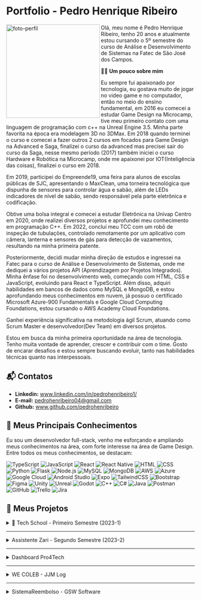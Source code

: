 # Portfolio - Pedro Henrique Ribeiro

<img align="left" src="https://github.com/user-attachments/assets/0b3312eb-c22c-4262-9fa3-9981f90f02ec" alt="foto-perfil" width="250"/>

Olá, meu nome é Pedro Henrique Ribeiro, tenho 20 anos e atualmente estou cursando o 5º semestre do curso de Análise e Desenvolvimento de Sistemas na Fatec de São José dos Campos.

🙋‍♂️ **Um pouco sobre mim**

Eu sempre fui apaixonado por tecnologia, eu gostava muito de jogar no video game e no computador, então no meio do ensino fundamental, em 2016 eu comecei a estudar Game Design na Microcamp, tive meu primeiro contato com uma linguagem de programação com c++ na Unreal Engine 3.5. Minha parte favorita na época era modelagem 3D no 3DMax. Em 2018 quando terminei o curso e comecei a fazer outros 2 cursos em focados para Game Design na Advanced e Saga, finalizei o curso da advanced mas precisei sair do curso da Saga, nesse mesmo período (2017) também iniciei o curso Hardware e Robótica na Microcamp, onde me apaixonei por IOT(Inteligência das coisas), finalizei o curso em 2018.

Em 2019, participei do Empreende19, uma feira para alunos de escolas públicas de SJC, apresentando o MaxClean, uma torneira tecnológica que dispunha de sensores para controlar água e sabão, além de LEDs indicadores de nível de sabão, sendo responsável pela parte eletrônica e codificação.

Obtive uma bolsa integral e comecei a estudar Eletrônica na Univap Centro em 2020, onde realizei diversos projetos e aprofundei meu conhecimento em programação C++. Em 2022, concluí meu TCC com um robô de inspeção de tubulações, controlado remotamente por um aplicativo com câmera, lanterna e sensores de gás para detecção de vazamentos, resultando na minha primeira patente.

Posteriormente, decidi mudar minha direção de estudos e ingressei na Fatec para o curso de Análise e Desenvolvimento de Sistemas, onde me dediquei a vários projetos API (Aprendizagem por Projetos Integrados). Minha ênfase foi no desenvolvimento web, começando com HTML, CSS e JavaScript, evoluindo para React e TypeScript. Além disso, adquiri habilidades em bancos de dados como MySQL e MongoDB, e estou aprofundando meus conhecimentos em nuvem, já possuo o certificado Microsoft Azure-900 Fundamentals e Google Cloud Computing Foundations, estou cursando o AWS Academy Cloud Foundations.

Ganhei experiência significativa na metodologia ágil Scrum, atuando como Scrum Master e desenvolvedor(Dev Team) em diversos projetos.

Estou em busca da minha primeira oportunidade na área de tecnologia. Tenho muita vontade de aprender, crescer e contribuir com o time. Gosto de encarar desafios e estou sempre buscando evoluir, tanto nas habilidades técnicas quanto nas interpessoais.
 
## 📬 Contatos

 * **Linkedin:** www.linkedin.com/in/pedrohenribeiro1/
 * **E-mail:** pedrohenribeiro04@gmail.com
 * **Github:** www.github.com/pedrohenribeiro
 <!-- * Portfolio (site) -->

## 🚀 Meus Principais Conhecimentos

Eu sou um desenvolvedor full-stack, venho me esforçando e ampliando meus conhecimentos na área, com forte interesse na área de Game Design. Entre todos os meus conhecimentos, se destacam:

![TypeScript](https://img.shields.io/badge/-TypeScript-3178C6?style=flat&logo=typescript&logoColor=white) 
![JavaScript](https://img.shields.io/badge/-JavaScript-F7DF1E?style=flat&logo=javascript&logoColor=black) 
![React](https://img.shields.io/badge/-React-61DAFB?style=flat&logo=react&logoColor=black) 
![React Native](https://img.shields.io/badge/-React%20Native-61DAFB?style=flat&logo=react&logoColor=black) 
![HTML](https://img.shields.io/badge/-HTML5-E34F26?style=flat&logo=html5&logoColor=white) 
![CSS](https://img.shields.io/badge/-CSS3-1572B6?style=flat&logo=css3&logoColor=white) 
![Python](https://img.shields.io/badge/-Python-3776AB?style=flat&logo=python&logoColor=white) 
![Flask](https://img.shields.io/badge/-Flask-000000?style=flat&logo=flask&logoColor=white) 
![Node.js](https://img.shields.io/badge/-Node.js-339933?style=flat&logo=node.js&logoColor=white) 
![MySQL](https://img.shields.io/badge/-MySQL-4479A1?style=flat&logo=mysql&logoColor=white) 
![MongoDB](https://img.shields.io/badge/-MongoDB-47A248?style=flat&logo=mongodb&logoColor=white) 
![AWS](https://img.shields.io/badge/-AWS-232F3E?style=flat&logo=amazon-aws&logoColor=white) 
![Azure](https://img.shields.io/badge/-Azure-0078D4?style=flat&logo=microsoft-azure&logoColor=white) 
![Google Cloud](https://img.shields.io/badge/-Google%20Cloud-4285F4?style=flat&logo=google-cloud&logoColor=white) 
![Android Studio](https://img.shields.io/badge/-Android%20Studio-3DDC84?style=flat&logo=android-studio&logoColor=white) 
![Expo](https://img.shields.io/badge/-Expo-000020?style=flat&logo=expo&logoColor=white) 
![TailwindCSS](https://img.shields.io/badge/-TailwindCSS-38B2AC?style=flat&logo=tailwind-css&logoColor=white) 
![Bootstrap](https://img.shields.io/badge/-Bootstrap-563D7C?style=flat&logo=bootstrap&logoColor=white) 
![Figma](https://img.shields.io/badge/-Figma-F24E1E?style=flat&logo=figma&logoColor=white) 
![Unity](https://img.shields.io/badge/-Unity-000000?style=flat&logo=unity&logoColor=white) 
![Unreal](https://img.shields.io/badge/-Unreal-0E1128?style=flat&logo=unrealengine&logoColor=white) 
![Godot](https://img.shields.io/badge/-Godot-478CBF?style=flat&logo=godot-engine&logoColor=white) 
![C++](https://img.shields.io/badge/-C%2B%2B-00599C?style=flat&logo=c%2B%2B&logoColor=white) 
![C#](https://img.shields.io/badge/-C%23-239120?style=flat&logo=c-sharp&logoColor=white) 
![Java](https://img.shields.io/badge/-Java-007396?style=flat&logo=java&logoColor=white) 
![Postman](https://img.shields.io/badge/-Postman-FF6C37?style=flat&logo=postman&logoColor=white) 
![GitHub](https://img.shields.io/badge/-GitHub-181717?style=flat&logo=github&logoColor=white) 
![Trello](https://img.shields.io/badge/-Trello-026AA7?style=flat&logo=trello&logoColor=white) 
![Jira](https://img.shields.io/badge/-Jira-0052CC?style=flat&logo=jira&logoColor=white)

## 📁 Meus Projetos

<details>
 <summary>
  📘 Tech School - Primeiro Semestre (2023-1)
 </summary>
 </br>
 
## 💻 Tech School

### 📖 Introdução
O desenvolvimento do projeto ocorreu no primeiro semestre do curso, com a direção do professor Antônio Egydio, que simulava ser um cliente externo para aproximar as equipes da realidade do mercado de trabalho.

### 🎯 Objetivo

Desenvolver um site informativo, simples e funcional sobre a **Metodologia Ágil**, contendo conceitos e fundamentos, além de exemplos práticos e um sistema de avaliações para o usuário.

### ❗ Problema

A empresa do professor Egydio precisava adotar o método Scrum para tornar o trabalho mais ágil, organizado e eficiente. No entanto, os funcionários não tinham nenhum conhecimento sobre metodologias ágeis. Por isso, surgiu a necessidade de criar uma forma prática e acessível para ensiná-los o que é a metodologia ágil, como utilizá-la no dia a dia e como aplicar seus conceitos corretamente.

### ✅ Solução

A solução encontrada foi o desenvolvimento de um site utilizando o framework **Flask** para a estrutura das páginas, com **HTML**, **CSS** e **Bootstrap** na construção da interface do usuário. O site apresenta os principais conceitos da Metodologia Ágil de forma clara e objetiva, inclui exemplos práticos e ainda oferece um sistema de avaliação que mede o conhecimento do usuário, além de avaliar o processo e o produto. Tudo isso foi pensado para ser intuitivo, didático e sem sobrecarregar o usuário com informações em excesso.

### 🔧 Tecnologias Utilizadas

<div align="center">

| Tecnologias | Aplicação |
|-------------|-----------|
| ![Flask](https://img.shields.io/badge/Flask-000000?style=for-the-badge&logo=flask&logoColor=white) | Framework utilizado para o backend, rotas e estruturação do layout com Python. |
| ![Python](https://img.shields.io/badge/Python-14354C?style=for-the-badge&logo=python&logoColor=white) | lógica do sistema, criação das rotas. |
| ![HTML](https://img.shields.io/badge/HTML5-E34F26?style=for-the-badge&logo=html5&logoColor=white) | Estruturação do conteúdo do site, como seções sobre a Metodologia Ágil e avaliações. |
| ![CSS](https://img.shields.io/badge/CSS-239120?&style=for-the-badge&logo=css3&logoColor=white) | Estilização do layout e adaptação para diferentes dispositivos, com uma interface limpa e agradável. |
| ![JavaScript](https://img.shields.io/badge/JavaScript-F7DF1E?style=for-the-badge&logo=javascript&logoColor=black) | Funcionalidades interativas, modo escuro, modais, botões, validações e questionários. |
| ![Bootstrap](https://img.shields.io/badge/Bootstrap-563D7C?style=for-the-badge&logo=bootstrap&logoColor=white) | Componentes visuais prontos. |
| ![Figma](https://img.shields.io/badge/Figma-F24E1E?style=for-the-badge&logo=figma&logoColor=white) | Protótipos para utilizar como apoio na construção do site e validação do cliente. |
| ![Trello](https://img.shields.io/badge/Trello-%23026AA7.svg?style=for-the-badge&logo=Trello&logoColor=white) | Organização das tarefas do projeto. |
| ![GitHub](https://img.shields.io/badge/GitHub-100000?style=for-the-badge&logo=github&logoColor=white) | Controle de versão, armazenamento do repositório e colaboração em equipe. |

</div>

### 📌 Minhas Contribuições

Durante o desenvolvimento do projeto, atuei diretamente em várias áreas essenciais da aplicação:

- 🧩 Criei um dos **protótipos interativos no Figma**, com conteúdo estruturado, componentes reutilizáveis, várias páginas navegáveis e **questionários funcionais**, ajudando na visualização da experiência do usuário antes da implementação.
- 🧱 Estruturei a organização geral do site, planejando a disposição dos elementos e o posicionamento dos conteúdos e imagens.
- 🔁 Implementei o **framework Flask** para gerenciar as rotas e o layout geral do site.
- 🎯 Desenvolvi **botões animados** no final de cada página que redirecionam o usuário para outras seções do site.
- 💡 Criei **modais interativos** com exemplos de ferramentas, além de botões para **download de arquivos**, como burndown e backlog.
- 📱 Fiz toda a parte de **responsividade** do site, garantindo uma boa experiência em monitores grandes, celulares e tablets.
- 🧭 Desenvolvi um **footer responsivo**, mantendo a identidade visual consistente em todas as páginas.
- ☁️ Realizei a **hospedagem do site** na **AWS**, deixando o projeto disponível para ser acessado durante as apresentações.
- ☁️ Realizei a **hospedagem do site** na plataforma da **Hostinger**, deixando o projeto disponível publicamente após o periodo do desenvolvimento.

### 🗣️ Soft Skills

- Comunicação: Uso ferramentas como Trello e Teams para manter a equipe alinhada, participo de reuniões e troco mensagens para compartilhar ideias, feedbacks de forma rápida e também para informar sobre erros e sugestões de como solucioná-los. Assim, todos ficam informados e evitamos retrabalho e problemas na entrega.
- Responsabilidade e iniciativa: Durante o desenvolvimento do projeto fiquei realizando diversos testes nas telas e funcionalidades do site, procurando erros e melhorias que poderiam ser implementadas, prezando sempre para uma melhor entrega e sempre procurando aprimorar o projeto.

### 🔗 Acesse o site pelo seu computador ou celular: [techschool.pedrohenribeiro.com](https://techschool.pedrohenribeiro.com/)

https://github.com/user-attachments/assets/a0f2e983-2eaa-4a00-a109-b64bd51f1c20

</details>

---

<details>
 <summary>
   Assistente Zari - Segundo Semestre (2023-2)
 </summary>
 </br>

 ## 💻 Assistente Zari

### 📖 Introdução
O desenvolvimento do projeto ocorreu no segundo semestre do curso, com a direção do professor Giuliano Bertoti, que simulava ser um cliente externo para aproximar as equipes da realidade do mercado de trabalho.


### 🎯 Objetivo

O projeto desenvolvido no 2º semestre teve como objetivo criar um assistente virtual capaz de ler documentos e responder a perguntas relacionadas ao seu conteúdo, facilitando o acesso rápido a informações específicas.

### ❗ Problema

O problema surgiu a partir da necessidade dos usuários em localizar informações específicas dentro de documentos extensos de forma mais rápida e prática.

### ✅ Solução

Desenvolvemos um chatbot capaz de ler documentos, identificar palavras-chave e responder perguntas em linguagem natural. O sistema torna a busca por informações mais rápida, objetiva e eficiente, simulando uma conversa com o usuário.

### 🔧 Tecnologias Utilizadas

<div align="center">

| Tecnologias | Aplicação |
|-------------|-----------|
| ![Java](https://img.shields.io/badge/Java-007396?style=for-the-badge&logo=java&logoColor=white) | Desenvolvimento da aplicação desktop e implementação da lógica de leitura e análise de documentos. |
| ![Gradle](https://img.shields.io/badge/Gradle-02303A?style=for-the-badge&logo=gradle&logoColor=white) | Gerenciamento de dependências e automação do processo de build. |
| ![MySQL](https://img.shields.io/badge/MySQL-4479A1?style=for-the-badge&logo=mysql&logoColor=white) | Modelagem e armazenamento das interações e dados extraídos dos documentos. |
| ![Figma](https://img.shields.io/badge/Figma-F24E1E?style=for-the-badge&logo=figma&logoColor=white) | Criação dos protótipos da interface, colaborando no design e experiência do usuário. |
| ![Eclipse](https://img.shields.io/badge/Eclipse-2C2255?style=for-the-badge&logo=eclipseide&logoColor=white) | IDE utilizada para desenvolvimento do projeto em Java. |
| ![Trello](https://img.shields.io/badge/Trello-026AA7?style=for-the-badge&logo=trello&logoColor=white) | Ferramenta para organização das tarefas e acompanhamento do progresso da equipe. |

</div>

### 📌 Minhas Contribuições

Durante o desenvolvimento do projeto, atuei diretamente em várias áreas essenciais da aplicação:

- 🧩 Criei o **protótipo interativo no Figma**, com conteúdo estruturado, componentes reutilizáveis, várias páginas navegáveis e **questionários funcionais**, ajudando na visualização da experiência do usuário antes da implementação.
- 📱 Fiz a implementação da imagem de boas vindas na tela inicial para uma melhor aparência do programa.
- 🧱 Fiz a estruturação do historico de usuário, implementei a o banco de dados e a conexão com ele.
- 🎯 Implementei a tabela do historico de usuário para os funcuinários da empresa conseguirem visualizar quem acessou tal arquivo em tal horário.
- 💡 Criei uma tela simples, fácil de utilizar para realizar as perguntas e respostas da Zari.

</details>

---

<details>
 <summary>
   Dashboard Pro4Tech
 </summary>
 </br>

 ## 💻 Dashboard Pro4Tech

### 📖 Introdução
O desenvolvimento do projeto ocorreu no terceiro semestre do curso, com a empresa Pro4Tech sendo o nosso cliente externo, que me ajudou muito a aproximar da realidade do mercado de trabalho.

### 🎯 Objetivo

O objetivo deste projeto foi criar um dashboard dinâmico e interativo para análise e visualização de dados de vendas. O sistema foi projetado para gerar insights visuais claros e rápidos, permitindo que a Pro4Tech tomasse decisões estratégicas baseadas em dados reais, a principal meta foi facilitar a interpretação de grandes volumes de dados de vendas.

### ❗ Problema

A Pro4Tech enfrentava o desafio de gerenciar e interpretar grandes volumes de dados de vendas que estavam armazenados em planilhas Excel. A empresa enfrentava dificuldades em visualizar informações importantes de forma rápida e eficiente. Os relatórios manualmente gerados a partir das planilhas eram demorados e complexos, o que tornava o processo de tomada de decisão mais lento e sujeito a erros.

### ✅ Solução

Foi criado um sistema web que importa dados diretamente de arquivos Excel, armazena-os em banco de dados, e os exibe em gráficos e tabelas no dashboard. O sistema permite segmentação de dados, cálculo automático de comissões e visualizações personalizadas para gerentes e funcionários.

### 🔧 Tecnologias Utilizadas

<div align="center">

| Tecnologias | Aplicação |
|-------------|-----------|
| ![TypeScript](https://img.shields.io/badge/TypeScript-3178C6?style=for-the-badge&logo=typescript&logoColor=white) | Desenvolvimento das funcionalidades com foco em tipagem segura e escalabilidade. |
| ![JavaScript](https://img.shields.io/badge/JavaScript-F7DF1E?style=for-the-badge&logo=javascript&logoColor=black) | Construção de scripts interativos para componentes do dashboard e manipulação de dados. |
| ![React](https://img.shields.io/badge/React-20232A?style=for-the-badge&logo=react&logoColor=61DAFB) | Desenvolvimento da interface completa, incluindo visualizações de vendas, filtros e formulários. |
| ![Node.js](https://img.shields.io/badge/Node.js-339933?style=for-the-badge&logo=nodedotjs&logoColor=white) | Criação do servidor backend para upload de planilhas, processamento dos dados e integração com o banco. |
| ![MySQL](https://img.shields.io/badge/MySQL-4479A1?style=for-the-badge&logo=mysql&logoColor=white) | Modelagem do banco de dados e persistência segura das informações. |
| ![Figma](https://img.shields.io/badge/Figma-F24E1E?style=for-the-badge&logo=figma&logoColor=white) | Criação dos protótipos de interface, priorizando usabilidade e visual atrativo. |
| ![GitHub](https://img.shields.io/badge/GitHub-100000?style=for-the-badge&logo=github&logoColor=white) | Controle de versão e organização do repositório de código. |
| ![Trello](https://img.shields.io/badge/Trello-026AA7?style=for-the-badge&logo=trello&logoColor=white) | Gestão de tarefas ágil, comunicação e organização da equipe durante o projeto. |
| ![Slack](https://img.shields.io/badge/Slack-4A154B?style=for-the-badge&logo=slack&logoColor=white) | Comunicação da equipe com a empresa para solucionar dúvidas importantes durante as sprints. |

</div>

### 📌 Minhas Contribuições

Durante o desenvolvimento do projeto, atuei diretamente em várias áreas essenciais da aplicação:

- 🧩 Criei o **protótipo interativo no Figma**, com conteúdo estruturado, componentes reutilizáveis, várias páginas navegáveis e **Gráficos e tabelas**, ajudando na visualização da experiência do usuário antes da implementação.
- 🧭 Criei o gráfico de vendas mensais por vendedor para o gerente conseguir visualizar melhor o andamento da empresa e analizar as vendas de forma facilitada.
- 🔁 Realizei a implementação da funcionalidade de Upload da foto de perfil, realizei a construção no banco de dados e tambem a implementação no frontend.
- 🎯 Desenvolvi a funcionalidade de alterar a foto de perfil.
- 💡 Implementei a foto de perfil na tabela de vendedores, com atualização automática.
- 📱 Realizei a função de deletar um vendedor do sistema.
- 🧭 Desenvolvi modais interativos e responsivos para alterar dados em todas as tabelas do site, facilitando a edição das informações.
- ☁️ Implementei filtros para os gráficos e tabelas do site para uma melhor navegação e visualização dos dados por parte do gerente
- ☁️ Implementei o cadastro do vendedor a partir do upload do excel de vendas da empresa, definindo temporariamente o usuário e senha como o cpf do vendedor até ele alterar.
- ☁️ Implementei o cadastro de clientes na tela de clientes para poder cadastrar nas vendas.
- Realizei a implementação da visualização do perfil de cada vendedor, contendo apenas as informações dele, com o vendedor podendo ver apenas o perfil dele e o gerente podendo visualizar de todos os vendedores.

</details>

 ---
 
<details>
 <summary>
   WE COLEB - JJM Log
 </summary>
 </br>

 ## 💻 WE COLEB - JJM Log

### 📖 Introdução
O desenvolvimento do projeto ocorreu no quarto semestre do curso, com a empresa JJM Log sendo o nosso cliente externo, que me ajudou muito a aproximar da realidade do mercado de trabalho.

### 🎯 Objetivo

O objetivo deste projeto foi desenvolver um sistema web que otimizasse o controle de processos internos na JJM Log, facilitando a colaboração entre diferentes departamentos e automatizando atividades manuais. A principal meta foi melhorar a integração entre setores e proporcionar uma gestão de demandas mais eficiente e em tempo real.

### ❗ Problema

A empresa enfrentava desafios relacionados ao controle de processos internos, com fluxos manuais e o uso de múltiplas ferramentas não integradas, o que dificultava a visibilidade e a colaboração entre departamentos. A falta de uma plataforma centralizada resultava em ineficiência e dificuldades na comunicação entre as equipes.

### ✅ Solução

Foi criado um sistema web com funcionalidades específicas para o controle de demandas internas, com telas customizadas para diferentes tipos de usuários e permissões. O sistema automatizou processos manuais e facilitou o acompanhamento das atividades em tempo real, promovendo maior colaboração e integração entre os departamentos da JJM Log.


 ### 🔧 Tecnologias Utilizadas
 
 <div align="center">
 
 | Tecnologias | Aplicação |
 |-------------|-----------|
 | ![React](https://img.shields.io/badge/React-20232A?style=for-the-badge&logo=react&logoColor=61DAFB) | Linguagem principal no frontend e backend, garantindo tipagem estática e maior organização do código;. |
 | ![TypeScript](https://img.shields.io/badge/TypeScript-007ACC?style=for-the-badge&logo=typescript&logoColor=white) | Definição de tipagens seguras no código para melhorar a qualidade e a legibilidade. |
 | ![Node.js](https://img.shields.io/badge/Node.js-339933?style=for-the-badge&logo=nodedotjs&logoColor=white) | Desenvolvimento da lógica de backend e integração com banco de dados. |
 | ![MySQL](https://img.shields.io/badge/MySQL-005C84?style=for-the-badge&logo=mysql&logoColor=white) | Modelagem e persistência dos dados de usuários, permissões e atividades. |
 | ![Figma](https://img.shields.io/badge/Figma-F24E1E?style=for-the-badge&logo=figma&logoColor=white) | Ferramenta de design para o protótipo do site. |
 | ![GitHub](https://img.shields.io/badge/GitHub-100000?style=for-the-badge&logo=github&logoColor=white) | Versionamento e organização do código do projeto. |
 | ![Trello](https://img.shields.io/badge/Trello-026AA7?style=for-the-badge&logo=Trello&logoColor=white) | Gestão de tarefas, sprints e prioridades durante o ciclo de desenvolvimento. |
 
 </div>
 
 ### 📌 Minhas Contribuições
 
 Durante o desenvolvimento do projeto, atuei diretamente em várias áreas essenciais da aplicação:
 
</details>

---

<details>
 <summary>
   SistemaReembolso - GSW Software
 </summary>
 </br>
 
 ## 💻 SistemaReembolso - GSW Software
 
 ### 📖 Introdução
 O desenvolvimento do projeto ocorreu no quarto semestre do curso, com a empresa GSW sendo o nosso cliente externo, que me ajudou muito a aproximar da realidade do mercado de trabalho.
 
 ### 🎯 Objetivo
 
 O objetivo deste projeto foi criar um aplicativo móvel para a solicitação de reembolsos de despesas pelos colaboradores da GSW Software. A principal meta foi automatizar e agilizar o processo de solicitação, garantindo que os dados de reembolso fossem registrados com precisão, enviados para aprovação de forma eficiente e gerenciados de maneira centralizada.


 ### ❗ Problema

 O problema surgiu a partir da dificuldade da empresa em tornar o processo de reembolso mais prático, ágil e seguro. Até então, os registros eram manuais, propensos a erros, e geravam atrasos na análise e aprovação das solicitações, comprometendo a produtividade dos colaboradores e gestores.
 
 ### ✅ Solução

 Solução: desenvolvemos uma solução completa composta por dois sistemas integrados. Um aplicativo móvel que oferece aos funcionários uma forma prática e rápida de registrar despesas, anexar comprovantes e acompanhar o status das solicitações diretamente pelo celular. E um sistema web corporativo voltado para os gerentes, com funcionalidades para revisar, acompanhar e aprovar os reembolsos em tempo real, promovendo agilidade, controle e transparência em todo o processo.
 
### 🔧 Tecnologias Utilizadas

<div align="center">

| Tecnologias | Aplicação |
|-------------|-----------|
| ![TypeScript](https://img.shields.io/badge/TypeScript-007ACC?style=for-the-badge&logo=typescript&logoColor=white) | Linguagem principal usada no app e no sistema web, trazendo segurança e organização ao código. |
| ![React](https://img.shields.io/badge/React-20232A?style=for-the-badge&logo=react&logoColor=61DAFB) | Utilizado no desenvolvimento do sistema web corporativo (interface dos gerentes). |
| ![React Native](https://img.shields.io/badge/React_Native-20232A?style=for-the-badge&logo=react&logoColor=61DAFB) | Usado para a criação do aplicativo móvel de solicitação de reembolsos. |
| ![Node.js](https://img.shields.io/badge/Node.js-339933?style=for-the-badge&logo=nodedotjs&logoColor=white) | Plataforma utilizada para desenvolvimento da API RESTful que conecta o app e o sistema web. |
| ![Postman](https://img.shields.io/badge/Postman-FF6C37?style=for-the-badge&logo=postman&logoColor=white) | Ferramenta utilizada para testar e documentar as requisições HTTP da API. |
| ![MongoDB](https://img.shields.io/badge/MongoDB-47A248?style=for-the-badge&logo=mongodb&logoColor=white) | Banco de dados NoSQL usado para armazenar informações de usuários, despesas e projetos. |
| ![MySQL](https://img.shields.io/badge/MySQL-005C84?style=for-the-badge&logo=mysql&logoColor=white) | Utilizado especificamente para armazenar arquivos (comprovantes e fotos) de forma segura. |
| ![Android Studio](https://img.shields.io/badge/Android_Studio-3DDC84?style=for-the-badge&logo=androidstudio&logoColor=white) | Ambiente utilizado para gerar o APK e testar o app em dispositivos Android. |
| ![Android](https://img.shields.io/badge/Android-3DDC84?style=for-the-badge&logo=android&logoColor=white) | O app foi desenvolvido exclusivamente para a plataforma Android, com APK disponibilizado. |
| ![Expo](https://img.shields.io/badge/Expo-000000?style=for-the-badge&logo=expo&logoColor=white) | Framework para facilitar o desenvolvimento, testes e build do app em React Native. |
| ![Figma](https://img.shields.io/badge/Figma-F24E1E?style=for-the-badge&logo=figma&logoColor=white) | Ferramenta utilizada para o design e prototipação das telas do sistema e aplicativo. |
| ![Jira](https://img.shields.io/badge/Jira-0052CC?style=for-the-badge&logo=jira&logoColor=white) | Utilizada para gestão ágil de tarefas, acompanhamento das sprints e organização do time. |
| ![Slack](https://img.shields.io/badge/Slack-4A154B?style=for-the-badge&logo=slack&logoColor=white) | Plataforma de comunicação utilizada entre equipe e cliente durante o desenvolvimento. |
| ![Git](https://img.shields.io/badge/Fork-000000?style=for-the-badge&logo=git&logoColor=white) | Versionamento baseado em forks para criação de ramificações seguras e colaboração. |
| ![Visual Studio Code](https://img.shields.io/badge/VSCode-007ACC?style=for-the-badge&logo=visualstudiocode&logoColor=white) | Editor de código utilizado durante todo o projeto. |

</div>

 
 
 ### 📌 Minhas Contribuições
  
 Durante o desenvolvimento do projeto, atuei diretamente em várias áreas essenciais do Sistema de Reembolso(APP), Sistema Corporativo(WEB) e Backend:

- 🧩 Desenvolvi a tela de perfil do usuario, mostrando os dados cadastrados e a quantidade de projetos e despesas pendentes e o menu geral com opções importantes para o usuário.
- Criei o Mock para a simulação inicial de projetos que o usuário faz parte.
- Criei a estrutura do Sistema Corporativo.
- Desenvolvi a navegação do Sistema Corporativo com menu lateral retrátil.
- Desenvolvi a Lista de despesas organizada por pacotes, exibindo as cores definidas para cada categoria para facilitar a visualização.
- Desenvolvi o sistema de aprovação de cada pacote, com o gerente podendo aprovar ou recusar o pacote completo ou customizar e aprovar ou recusar despesas individualmente.
- Desenvolvi filtros para o Sistema Corporativo, facilitando para o gerente a busca de dados específicos.
- Desenvolvi a responsividade do Sistema Corporativo
- Desenvolvi a Navbar com título ajustável para cada página utilizando props.
- Desenvolvi a criação de novos projetos, possibilitando a adição de multiplos funcionarios, departamentos e categorias, com o gerende definindo o valor máximo de reembolso de cada categoria individualmente em cada projeto.
- Implementei a função de adicionar um funcionario a um projeto já criado.
- Configurei e implantei o backend no servidor da VPS da hostinger
- Disponibilizei o backend na VPS da hostinger, com ele podendo ser utilizado por todos durante o desenvolvimento para não precisar executar caso não fosse necessárias mudanças.
- Disponibilizei o Sistema Corporativo na Hostinger para ser acessível por todos os dispositivos.
- Desenvolvi o sistema de upload de foto de perfil, possibilitando o upload pela galeria ou tirando uma foto com a câmera.
- Desenvolvi o upload de comprovantes, possibilitei o upload de PDF e fotos da galeria ou câmera, com a possibilidade de realizar multiplos uploads de comprovantes para cada despesa.
- Desenvolvi a previsualização de comprovantes antes de registrar a despesa.
- Desenvolvi a funcionalidade de registrar multiplas despesas, com o usuário podendo adicionar quantas despesas preferir e também podendo visualizar e editar cada despesa antes de registrar.
- Estruturei o modelo de projetos no banco de dados.
- Desenvolvi o Crud de categorias, departamentos e projetos
- Gerei o apk do aplicativo, possibilitando a instalação do sistema de reembolso em celulares android.
  
</details>
